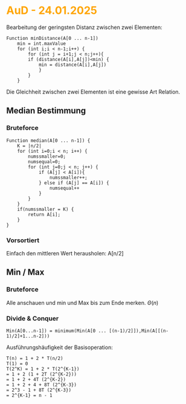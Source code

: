 # <font color = "orange">AuD - 24.01.2025</font>
Bearbeitung der geringsten Distanz zwischen zwei Elementen:
```
Function minDistance(A[0 ... n-1])
	min = int.maxValue
	for (int i;i < n-1;i++) {
		for (int j = i+1;j < n;j++){
		if (distance(A[i],A[j])<min) {
			min = distance(A[i],A[j])
			}
		}
	}
```

Die Gleichheit zwischen zwei Elementen ist eine gewisse Art Relation.

## Median Bestimmung
### Bruteforce
```
Function median(A[0 ... n-1]) {
	K = |n/2|
	for (int i=0;i < n; i++) {
		numssmaller=0;
		numsequal=0;
		for (int j=0;j < n; j++) {
			if (A[j] < A[i]){
				numssmaller++;
			} else if (A[j] == A[i]) {
				numsequal++
			}
		}
	}
	if(numssmaller = K) {
		return A[i];
	}
}
```
### Vorsortiert
Einfach den mittleren Wert herausholen: A[n/2]

## Min / Max
### Bruteforce
Alle anschauen und min und Max bis zum Ende merken.
$\Theta(n)$
### Divide & Conquer
```
Min(A[0...n-1]) = minimum(Min(A[0 ... [(n-1)/2]]),Min(A[[(n-1)/2]+1...n-2]))
```
Ausführungshäufigkeit der Basisoperation:
```
T(n) = 1 + 2 * T(n/2)
T(1) = 0
T(2^K) = 1 + 2 * T(2^{K-1})
= 1 + 2 (1 + 2T (2^{K-2}))
= 1 + 2 + 4T (2^{K-2})
= 1 + 2 + 4 + 8T (2^{K-3})
= 2^3 - 1 + 8T (2^{K-3})
= 2^{K-1} = n - 1
```